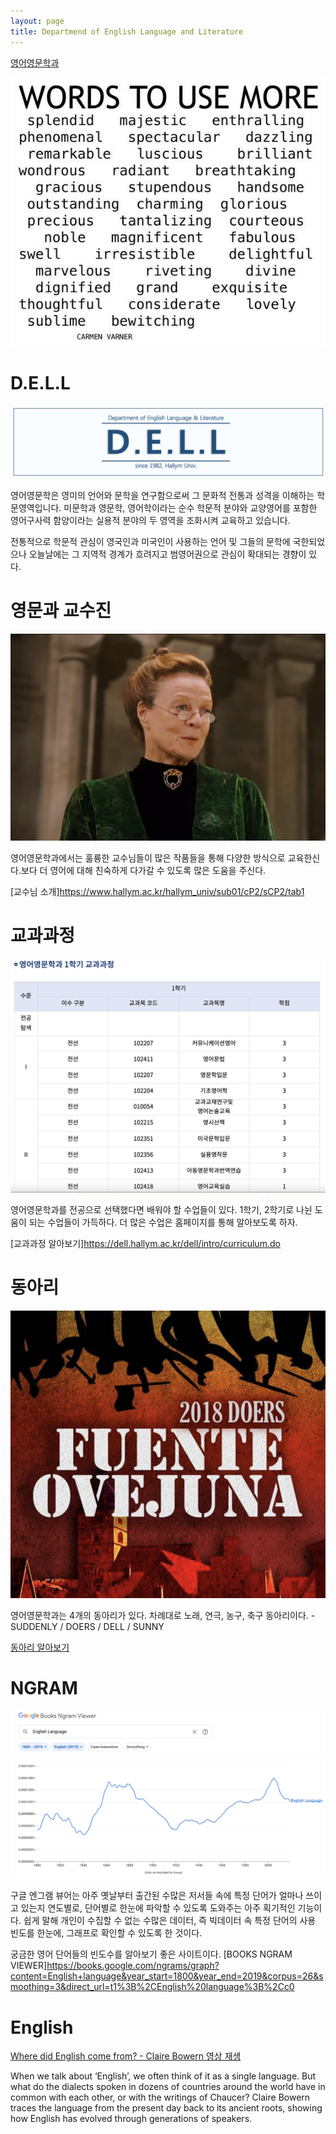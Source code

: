 ```yaml
---
layout: page
title: Departmend of English Language and Literature
---
```



[영어영문학과](https://dell.hallym.ac.kr/dell/index.do)

![영문과](https://raw.githubusercontent.com/geniee2/geniee2.github.io/master/assets/img/wd.jpg)

# D.E.L.L

![델](https://raw.githubusercontent.com/geniee2/geniee2.github.io/master/assets/img/dell.jpg)

영어영문학은 영미의 언어와 문학을 연구함으로써 그 문화적 전통과 성격을 이해하는 학문영역입니다. 미문학과 영문학, 영어학이라는 순수 학문적 분야와 교양영어를 포함한 영어구사력 함양이라는 실용적 분야의 두 영역을 조화시켜 교육하고 있습니다.

전통적으로 학문적 관심이 영국인과 미국인이 사용하는 언어 및 그들의 문학에 국한되었으나 오늘날에는 그 지역적 경계가 흐려지고 범영어권으로 관심이 확대되는 경향이 있다.


# 영문과 교수진

![교수님](https://raw.githubusercontent.com/geniee2/geniee2.github.io/master/assets/img/hp2.jpg)


영어영문학과에서는 훌륭한 교수님들이 많은 작품들을 통해 다양한 방식으로 교육한신다.보다 더 영어에 대해 친숙하게 다가갈 수 있도록 많은 도움을 주신다.

[교수님 소개]https://www.hallym.ac.kr/hallym_univ/sub01/cP2/sCP2/tab1


# 교과과정

![교과과정](https://raw.githubusercontent.com/geniee2/geniee2.github.io/master/assets/img/course.jpg)


영어영문학과를 전공으로 선택했다면 배워야 할 수업들이 있다. 1학기, 2학기로 나뉜 도움이 되는 수업들이 가득하다. 더 많은 수업은 홈페이지를 통해 알아보도록 하자.

[교과과정 알아보기]https://dell.hallym.ac.kr/dell/intro/curriculum.do


# 동아리
![동아리](https://raw.githubusercontent.com/geniee2/geniee2.github.io/master/assets/img/do.jpg)

영어영문학과는 4개의 동아리가 있다. 차례대로 노래, 연극, 농구, 축구 동아리이다. -SUDDENLY / DOERS / DELL / SUNNY

[동아리 알아보기](https://dell.hallym.ac.kr/dell/circle/suddenly.do)

# NGRAM
![엔그램](https://raw.githubusercontent.com/geniee2/geniee2.github.io/master/assets/img/el.jpg)

구글 엔그램 뷰어는 아주 옛날부터 출간된 수많은 저서들 속에 특정 단어가 얼마나 쓰이고 있는지 연도별로, 단어별로 한눈에 파악할 수 있도록 도와주는 아주 획기적인 기능이다. 쉽게 말해 개인이 수집할 수 없는 수많은 데이터, 즉 빅데이터 속 특정 단어의 사용 빈도를 한눈에, 그래프로 확인할 수 있도록 한 것이다.

궁금한 영어 단어들의 빈도수를 알아보기 좋은 사이트이다.
[BOOKS NGRAM VIEWER]https://books.google.com/ngrams/graph?content=English+language&year_start=1800&year_end=2019&corpus=26&smoothing=3&direct_url=t1%3B%2CEnglish%20language%3B%2Cc0

# English

[Where did English come from? - Claire Bowern 영상 재생](https://youtu.be/YEaSxhcns7Y)

When we talk about ‘English’, we often think of it as a single language. But what do the dialects spoken in dozens of countries around the world have in common with each other, or with the writings of Chaucer? Claire Bowern traces the language from the present day back to its ancient roots, showing how English has evolved through generations of speakers.


